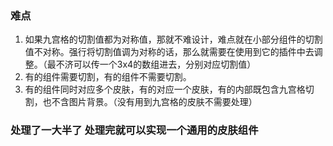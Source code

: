 ### 难点
1. 如果九宫格的切割值都为对称值，那就不难设计，难点就在小部分组件的切割值不对称。强行将切割值调为对称的话，那么就需要在使用到它的插件中去调整。（最不济可以传一个3x4的数组进去，分别对应切割值）
2. 有的组件需要切割，有的组件不需要切割。
3. 有的组件同时对应多个皮肤，有的对应一个皮肤，有的内部既包含九宫格切割，也不含图片背景。（没有用到九宫格的皮肤不需要处理）

### 处理了一大半了 处理完就可以实现一个通用的皮肤组件